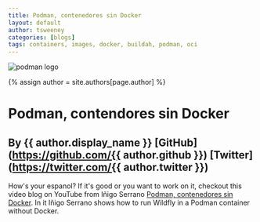 ```yaml
---
title: Podman, contenedores sin Docker
layout: default
author: tsweeney
categories: [blogs]
tags: containers, images, docker, buildah, podman, oci
---
```

![podman logo](https://podman.io/images/podman.svg)

{% assign author = site.authors[page.author] %}

# Podman, contendores sin Docker
## By {{ author.display_name }} [GitHub](https://github.com/{{ author.github }}) [Twitter](https://twitter.com/{{ author.twitter }})

How's your espanol?  If it's good or you want to work on it, checkout this video blog on YouTube from Iñigo Serrano [Podman, contenedores sin Docker](https://www.youtube.com/watch?v=pzRf0G43DYw&feature=youtu.be).  In it Iñigo Serrano shows how to run Wildfly in a Podman container without Docker.
